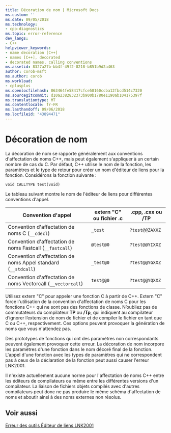 ```yaml
---
title: Décoration de nom | Microsoft Docs
ms.custom: ''
ms.date: 09/05/2018
ms.technology:
- cpp-diagnostics
ms.topic: error-reference
dev_langs:
- C++
helpviewer_keywords:
- name decoration [C++]
- names [C++], decorated
- decorated names, calling conventions
ms.assetid: 8327a27b-bb4f-49f2-8218-b851b9d2a463
author: corob-msft
ms.author: corob
ms.workload:
- cplusplus
ms.openlocfilehash: 063464fe58417cfce58160ccba12fbcd514c7320
ms.sourcegitcommit: d10a2382832373b900b1780e1190ab104175397f
ms.translationtype: MT
ms.contentlocale: fr-FR
ms.lasthandoff: 09/06/2018
ms.locfileid: "43894471"
---
```

# <a name="name-decoration"></a>Décoration de nom

La décoration de nom se rapporte généralement aux conventions d'affectation de noms C++, mais peut également s'appliquer à un certain nombre de cas du C. Par défaut, C++ utilise le nom de la fonction, les paramètres et le type de retour pour créer un nom d'éditeur de liens pour la fonction. Considérons la fonction suivante :

```
void CALLTYPE test(void)  
```

Le tableau suivant montre le nom de l'éditeur de liens pour différentes conventions d'appel.

|Convention d'appel|extern "C" ou fichier .c|.cpp, .cxx ou /TP|
|------------------------|---------------------------|------------------------|
|Convention d'affectation de noms C (`__cdecl`)|`_test`|`?test@@ZAXXZ`|
|Convention d'affectation de noms Fastcall (`__fastcall`)|`@test@0`|`?test@@YIXXZ`|
|Convention d'affectation de noms Appel standard (`__stdcall`)|`_test@0`|`?test@@YGXXZ`|
|Convention d'affectation de noms Vectorcall (`__vectorcall`)|`test@@0`|`?test@@YQXXZ`|

Utilisez extern "C" pour appeler une fonction C à partir de C++. Extern "C" force l'utilisation de la convention d'affectation de noms C pour les fonctions C++ qui ne sont pas des fonctions de classe. N’oubliez pas de commutateurs du compilateur **TP** ou **/Tp**, qui indiquent au compilateur d’ignorer l’extension de nom de fichier et de compiler le fichier en tant que C ou C++, respectivement. Ces options peuvent provoquer la génération de noms que vous n'attendez pas.

Des prototypes de fonctions qui ont des paramètres non correspondants peuvent également provoquer cette erreur. La décoration de nom incorpore les paramètres d'une fonction dans le nom décoré final de la fonction. L'appel d'une fonction avec les types de paramètres qui ne correspondent pas à ceux de la déclaration de la fonction peut aussi causer l'erreur LNK2001.

Il n'existe actuellement aucune norme pour l'affectation de noms C++ entre les éditeurs de compilateurs ou même entre les différentes versions d'un compilateur. La liaison de fichiers objets compilés avec d'autres compilateurs peut donc ne pas produire le même schéma d'affectation de noms et aboutir ainsi à des noms externes non résolus.

## <a name="see-also"></a>Voir aussi

[Erreur des outils Éditeur de liens LNK2001](../../error-messages/tool-errors/linker-tools-error-lnk2001.md)